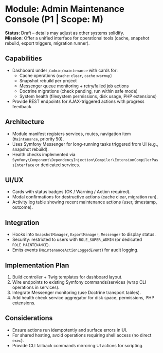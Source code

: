 # Module: Admin Maintenance Console (P1 | Scope: M)

**Status:** Draft – details may adjust as other systems solidify.  
**Mission:** Offer a unified interface for operational tools (cache, snapshot rebuild, export triggers, migration runner).

## Capabilities
- Dashboard under `/admin/maintenance` with cards for:
  - Cache operations (`cache:clear`, `cache:warmup`)
  - Snapshot rebuild per project
  - Messenger queue monitoring + retry/failed job actions
  - Doctrine migrations (check pending, run within safe mode)
  - System health (filesystem permissions, disk usage, PHP extensions)
- Provide REST endpoints for AJAX-triggered actions with progress feedback.

## Architecture
- Module manifest registers services, routes, navigation item (`Maintenance`, priority 50).
- Uses Symfony Messenger for long-running tasks triggered from UI (e.g., snapshot rebuild).
- Health checks implemented via `Symfony\Component\DependencyInjection\Compiler\ExtensionCompilerPassInterface` or dedicated services.

## UI/UX
- Cards with status badges (OK / Warning / Action required).
- Modal confirmations for destructive actions (cache clear, migration run).
- Activity log table showing recent maintenance actions (user, timestamp, outcome).

## Integration
- Hooks into `SnapshotManager`, `ExportManager`, `Messenger` to display status.
- Security: restricted to users with `ROLE_SUPER_ADMIN` (or dedicated `ROLE_MAINTENANCE`).
- Emits events (`MaintenanceActionLoggedEvent`) for audit logging.

## Implementation Plan
1. Build controller + Twig templates for dashboard layout.
2. Wire endpoints to existing Symfony commands/services (wrap CLI operations in services).
3. Integrate Messenger monitoring (use Doctrine transport tables).
4. Add health check service aggregator for disk space, permissions, PHP extensions.

## Considerations
- Ensure actions run idempotently and surface errors in UI.
- For shared hosting, avoid operations requiring shell access (no direct `exec`).
- Provide CLI fallback commands mirroring UI actions for scripting.
